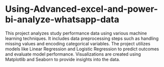 # Using-Advanced-excel-and-power-bi-analyze-whatsapp-data

This project analyzes study performance data using various machine learning techniques. It includes data preprocessing steps such as handling missing values and encoding categorical variables. The project utilizes models like Linear Regression and Logistic Regression to predict outcomes and evaluate model performance. Visualizations are created using Matplotlib and Seaborn to provide insights into the data.
